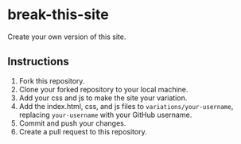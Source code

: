 # break-this-site
Create your own version of this site.

## Instructions
1. Fork this repository.
2. Clone your forked repository to your local machine.
3. Add your css and js to make the site your variation.
4. Add the index.html, css, and js files to `variations/your-username`, replacing `your-username` with your GitHub username.
5. Commit and push your changes.
6. Create a pull request to this repository.
